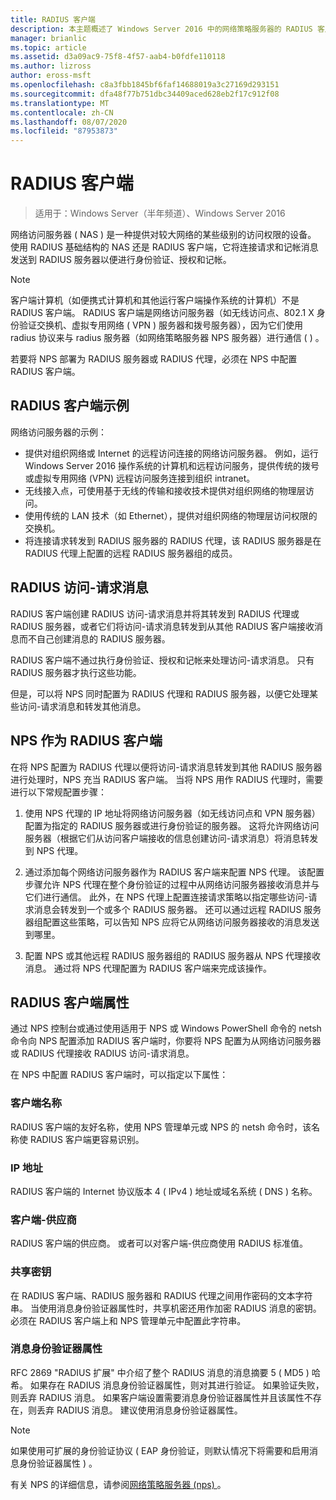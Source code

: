 ```yaml
---
title: RADIUS 客户端
description: 本主题概述了 Windows Server 2016 中的网络策略服务器的 RADIUS 客户端。
manager: brianlic
ms.topic: article
ms.assetid: d3a09ac9-75f8-4f57-aab4-b0fdfe110118
ms.author: lizross
author: eross-msft
ms.openlocfilehash: c8a3fbb1845bf6faf14688019a3c27169d293151
ms.sourcegitcommit: dfa48f77b751dbc34409aced628eb2f17c912f08
ms.translationtype: MT
ms.contentlocale: zh-CN
ms.lasthandoff: 08/07/2020
ms.locfileid: "87953873"
---
```

# <a name="radius-clients"></a>RADIUS 客户端

>适用于：Windows Server（半年频道）、Windows Server 2016

网络访问服务器 \( NAS \) 是一种提供对较大网络的某些级别的访问权限的设备。 使用 RADIUS 基础结构的 NAS 还是 RADIUS 客户端，它将连接请求和记帐消息发送到 RADIUS 服务器以便进行身份验证、授权和记帐。

>[!NOTE]
>客户端计算机（如便携式计算机和其他运行客户端操作系统的计算机）不是 RADIUS 客户端。 RADIUS 客户端是网络访问服务器（如无线访问点、802.1 X 身份验证交换机、虚拟专用网络 \( VPN \) 服务器和拨号服务器），因为它们使用 radius 协议来与 radius 服务器（如网络策略服务器 NPS 服务器）进行通信 \( \) 。

若要将 NPS 部署为 RADIUS 服务器或 RADIUS 代理，必须在 NPS 中配置 RADIUS 客户端。

## <a name="radius-client-examples"></a>RADIUS 客户端示例

网络访问服务器的示例：

- 提供对组织网络或 Internet 的远程访问连接的网络访问服务器。 例如，运行 Windows Server 2016 操作系统的计算机和远程访问服务，提供传统的拨号或虚拟专用网络 (VPN) 远程访问服务连接到组织 intranet。
- 无线接入点，可使用基于无线的传输和接收技术提供对组织网络的物理层访问。
- 使用传统的 LAN 技术（如 Ethernet），提供对组织网络的物理层访问权限的交换机。
- 将连接请求转发到 RADIUS 服务器的 RADIUS 代理，该 RADIUS 服务器是在 RADIUS 代理上配置的远程 RADIUS 服务器组的成员。

## <a name="radius-access-request-messages"></a>RADIUS 访问-请求消息

RADIUS 客户端创建 RADIUS 访问-请求消息并将其转发到 RADIUS 代理或 RADIUS 服务器，或者它们将访问-请求消息转发到从其他 RADIUS 客户端接收消息而不自己创建消息的 RADIUS 服务器。

RADIUS 客户端不通过执行身份验证、授权和记帐来处理访问-请求消息。 只有 RADIUS 服务器才执行这些功能。

但是，可以将 NPS 同时配置为 RADIUS 代理和 RADIUS 服务器，以便它处理某些访问-请求消息和转发其他消息。

## <a name="nps-as-a-radius-client"></a>NPS 作为 RADIUS 客户端

在将 NPS 配置为 RADIUS 代理以便将访问-请求消息转发到其他 RADIUS 服务器进行处理时，NPS 充当 RADIUS 客户端。 当将 NPS 用作 RADIUS 代理时，需要进行以下常规配置步骤：

1. 使用 NPS 代理的 IP 地址将网络访问服务器（如无线访问点和 VPN 服务器）配置为指定的 RADIUS 服务器或进行身份验证的服务器。 这将允许网络访问服务器（根据它们从访问客户端接收的信息创建访问-请求消息）将消息转发到 NPS 代理。

2. 通过添加每个网络访问服务器作为 RADIUS 客户端来配置 NPS 代理。 该配置步骤允许 NPS 代理在整个身份验证的过程中从网络访问服务器接收消息并与它们进行通信。 此外，在 NPS 代理上配置连接请求策略以指定哪些访问-请求消息会转发到一个或多个 RADIUS 服务器。 还可以通过远程 RADIUS 服务器组配置这些策略，可以告知 NPS 应将它从网络访问服务器接收的消息发送到哪里。

3. 配置 NPS 或其他远程 RADIUS 服务器组的 RADIUS 服务器从 NPS 代理接收消息。 通过将 NPS 代理配置为 RADIUS 客户端来完成该操作。

## <a name="radius-client-properties"></a>RADIUS 客户端属性

通过 NPS 控制台或通过使用适用于 NPS 或 Windows PowerShell 命令的 netsh 命令向 NPS 配置添加 RADIUS 客户端时，你要将 NPS 配置为从网络访问服务器或 RADIUS 代理接收 RADIUS 访问-请求消息。

在 NPS 中配置 RADIUS 客户端时，可以指定以下属性：

### <a name="client-name"></a>客户端名称

 RADIUS 客户端的友好名称，使用 NPS 管理单元或 NPS 的 netsh 命令时，该名称使 RADIUS 客户端更容易识别。

### <a name="ip-address"></a>IP 地址

RADIUS 客户端的 Internet 协议版本 4 \( IPv4 \) 地址或域名系统 \( DNS \) 名称。

### <a name="client-vendor"></a>客户端-供应商

RADIUS 客户端的供应商。 或者可以对客户端-供应商使用 RADIUS 标准值。

### <a name="shared-secret"></a>共享密钥

在 RADIUS 客户端、RADIUS 服务器和 RADIUS 代理之间用作密码的文本字符串。 当使用消息身份验证器属性时，共享机密还用作加密 RADIUS 消息的密钥。 必须在 RADIUS 客户端上和 NPS 管理单元中配置此字符串。

### <a name="message-authenticator-attribute"></a>消息身份验证器属性

RFC 2869 "RADIUS 扩展" 中介绍了整个 RADIUS 消息的消息摘要 5 \( MD5 \) 哈希。 如果存在 RADIUS 消息身份验证器属性，则对其进行验证。 如果验证失败，则丢弃 RADIUS 消息。 如果客户端设置需要消息身份验证器属性并且该属性不存在，则丢弃 RADIUS 消息。 建议使用消息身份验证器属性。

>[!NOTE]
>如果使用可扩展的身份验证协议 \( EAP 身份验证，则默认情况下将需要和启用消息身份验证器属性 \) 。

有关 NPS 的详细信息，请参阅[网络策略服务器 (nps) ](nps-top.md)。

